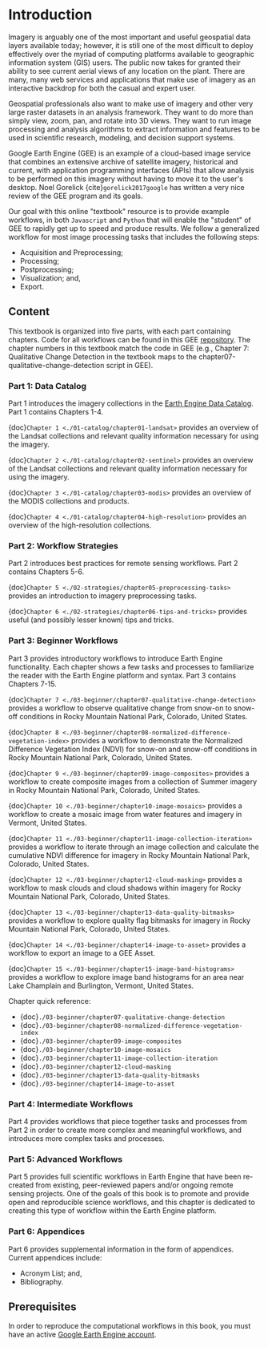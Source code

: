 # Introduction

Imagery is arguably one of the most important and useful geospatial data layers available today; however, it is still one of the most difficult to deploy effectively over the myriad of computing platforms available to geographic information system (GIS) users. The public now takes for granted their ability to see current aerial views of any location on the plant. There are many, many web services and applications that make use of imagery as an interactive backdrop for both the casual and expert user.

Geospatial professionals also want to make use of imagery and other very large raster datasets in an analysis framework. They want to do more than simply view, zoom, pan, and rotate into 3D views. They want to run image processing and analysis algorithms to extract information and features to be used in scientific research, modeling, and decision support systems.

Google Earth Engine (GEE) is an example of a cloud-based image service that combines an extensive archive of satellite imagery, historical and current, with application programming interfaces (APIs) that allow analysis to be performed on this imagery without having to move it to the user's desktop. Noel Gorelick {cite}`gorelick2017google` has written a very nice review of the GEE program and its goals.

Our goal with this online "textbook" resource is to provide example workflows, in both `Javascript` and `Python` that will enable the "student" of GEE to rapidly get up to speed and produce results. We follow a generalized workflow for most image processing tasks that includes the following steps:

* Acquisition and Preprocessing;
* Processing;
* Postprocessing;
* Visualization; and,
* Export.

## Content

This textbook is organized into five parts, with each part containing chapters. Code for all workflows can be found in this GEE [repository](https://code.earthengine.google.com/?accept_repo=users/calekochenour/textbook-activities). The chapter numbers in this textbook match the code in GEE (e.g., Chapter 7: Qualitative Change Detection in the textbook maps to the chapter07-qualitative-change-detection script in GEE).

### Part 1: Data Catalog

Part 1 introduces the imagery collections in the [Earth Engine Data Catalog](https://developers.google.com/earth-engine/datasets). Part 1 contains Chapters 1-4.

{doc}`Chapter 1 <./01-catalog/chapter01-landsat>` provides an overview of the Landsat collections and relevant quality information necessary for using the imagery.

{doc}`Chapter 2 <./01-catalog/chapter02-sentinel>` provides an overview of the Landsat collections and relevant quality information necessary for using the imagery.

{doc}`Chapter 3 <./01-catalog/chapter03-modis>` provides an overview of the MODIS collections and products.

{doc}`Chapter 4 <./01-catalog/chapter04-high-resolution>` provides an overview of the high-resolution collections.

### Part 2: Workflow Strategies

Part 2 introduces best practices for remote sensing workflows. Part 2 contains Chapters 5-6.

{doc}`Chapter 5 <./02-strategies/chapter05-preprocessing-tasks>` provides an introduction to imagery preprocessing tasks.

{doc}`Chapter 6 <./02-strategies/chapter06-tips-and-tricks>` provides useful (and possibly lesser known) tips and tricks.

### Part 3: Beginner Workflows

Part 3 provides introductory workflows to introduce Earth Engine functionality. Each chapter shows a few tasks and processes to familiarize the reader with the Earth Engine platform and syntax. Part 3 contains Chapters 7-15.

{doc}`Chapter 7 <./03-beginner/chapter07-qualitative-change-detection>` provides a workflow to observe qualitative change from snow-on to snow-off conditions in Rocky Mountain National Park, Colorado, United States.

{doc}`Chapter 8 <./03-beginner/chapter08-normalized-difference-vegetation-index>` provides a workflow to demonstrate the Normalized Difference Vegetation Index (NDVI) for snow-on and snow-off conditions in Rocky Mountain National Park, Colorado, United States.

{doc}`Chapter 9 <./03-beginner/chapter09-image-composites>` provides a workflow to create composite images from a collection of Summer imagery in Rocky Mountain National Park, Colorado, United States.

{doc}`Chapter 10 <./03-beginner/chapter10-image-mosaics>` provides a workflow to create a mosaic image from water features and imagery in Vermont, United States.

{doc}`Chapter 11 <./03-beginner/chapter11-image-collection-iteration>` provides a workflow to iterate through an image collection and calculate the cumulative NDVI difference for imagery in Rocky Mountain National Park, Colorado, United States.

{doc}`Chapter 12 <./03-beginner/chapter12-cloud-masking>` provides a workflow to mask clouds and cloud shadows within imagery for Rocky Mountain National Park, Colorado, United States.

{doc}`Chapter 13 <./03-beginner/chapter13-data-quality-bitmasks>` provides a workflow to explore quality flag bitmasks for imagery in Rocky Mountain National Park, Colorado, United States.

{doc}`Chapter 14 <./03-beginner/chapter14-image-to-asset>` provides a workflow to export an image to a GEE Asset.

{doc}`Chapter 15 <./03-beginner/chapter15-image-band-histograms>` provides a workflow to explore image band histograms for an area near Lake Champlain and Burlington, Vermont, United States.

Chapter quick reference:

* {doc}`./03-beginner/chapter07-qualitative-change-detection`
* {doc}`./03-beginner/chapter08-normalized-difference-vegetation-index`
* {doc}`./03-beginner/chapter09-image-composites`
* {doc}`./03-beginner/chapter10-image-mosaics`
* {doc}`./03-beginner/chapter11-image-collection-iteration`
* {doc}`./03-beginner/chapter12-cloud-masking`
* {doc}`./03-beginner/chapter13-data-quality-bitmasks`
* {doc}`./03-beginner/chapter14-image-to-asset`

### Part 4: Intermediate Workflows

Part 4 provides workflows that piece together tasks and processes from Part 2 in order to create more complex and meaningful workflows, and introduces more complex tasks and processes.

### Part 5: Advanced Workflows

Part 5 provides full scientific workflows in Earth Engine that have been re-created from existing, peer-reviewed papers and/or ongoing remote sensing projects. One of the goals of this book is to promote and provide open and reproducible science workflows, and this chapter is dedicated to creating this type of workflow within the Earth Engine platform.

### Part 6: Appendices

Part 6 provides supplemental information in the form of appendices. Current appendices include:

* Acronym List; and,
* Bibliography.

## Prerequisites

In order to reproduce the computational workflows in this book, you must have an active [Google Earth Engine account](https://earthengine.google.com/).
